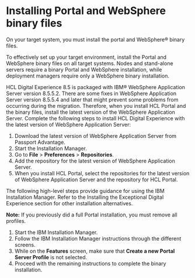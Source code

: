 # Installing Portal and WebSphere binary files

On your target system, you must install the portal and WebSphere® binary files.

To effectively set up your target environment, install the Portal and WebSphere binary files on all target systems. Nodes and stand-alone servers require a binary Portal and WebSphere installation, while deployment managers require only a WebSphere binary installation.

HCL Digital Experience 8.5 is packaged with IBM® WebSphere Application Server version 8.5.5.2. There are some fixes in WebSphere Application Server version 8.5.5.4 and later that might prevent some problems from occurring during the migration. Therefore, when you install HCL Portal and the binary files, install the latest version of the WebSphere Application Server. Complete the following steps to install HCL Digital Experience with the latest version of WebSphere Application Server:

1.  Download the latest version of WebSphere Application Server from Passport Advantage.
2.  Start the Installation Manager.
3.  Go to **File** \> **Preferences** \> **Repositories**.
4.  Add the repository for the latest version of WebSphere Application Server.
5.  When you install HCL Portal, select the repositories for the latest version of WebSphere Application Server and the repository for HCL Portal.

The following high-level steps provide guidance for using the IBM Installation Manager. Refer to the Installing the Exceptional Digital Experience section for other installation alternatives.

**Note:** If you previously did a full Portal installation, you must remove all profiles.

1.  Start the IBM Installation Manager.
2.  Follow the IBM Installation Manager instructions through the different screens.
3.  While on the **Features** screen, make sure that **Create a new Portal Server Profile** is not selected.
4.  Proceed with the remaining instructions to complete the binary installation.


